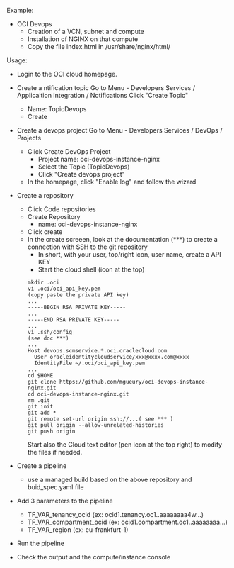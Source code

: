 Example:
- OCI Devops
  - Creation of a VCN, subnet and compute
  - Installation of NGINX on that compute
  - Copy the file index.html in /usr/share/nginx/html/

Usage:
- Login to the OCI cloud homepage.
- Create a ntification topic
  Go to Menu - Developers Services / Applicaition Integration / Notifications
  Click "Create Topic"
  - Name: TopicDevops
  - Create
- Create a devops project
  Go to Menu - Developers Services / DevOps / Projects
  - Click Create DevOps Project
    - Project name: oci-devops-instance-nginx
    - Select the Topic (TopicDevops)
    - Click "Create devops project"
  - In the homepage, click "Enable log" and follow the wizard
- Create a repository
  - Click Code repositories
  - Create Repository
    - name: oci-devops-instance-nginx
  - Click create
  - In the create screeen, look at the documentation (***) to create a connection with SSH to the git repository
    - In short, with your user, top/right icon, user name, create a API KEY
    - Start the cloud shell (icon at the top)
    ```
    mkdir .oci
    vi .oci/oci_api_key.pem
    (copy paste the private API key)
    ...
    -----BEGIN RSA PRIVATE KEY-----
    ...
    -----END RSA PRIVATE KEY-----
    ...
    vi .ssh/config
    (see doc ***)
    ...
    Host devops.scmservice.*.oci.oraclecloud.com
      User oracleidentitycloudservice/xxx@xxxx.com@xxxx
      IdentityFile ~/.oci/oci_api_key.pem 
    ...
    cd $HOME
    git clone https://github.com/mgueury/oci-devops-instance-nginx.git
    cd oci-devops-instance-nginx.git
    rm .git
    git init
    git add *
    git remote set-url origin ssh://...( see *** ) 
    git pull origin --allow-unrelated-histories
    git push origin
    ````
    Start also the Cloud text editor (pen icon at the top right) to modify the files if needed.    

- Create a pipeline
  - use a managed build based on the above repository and buid_spec.yaml file
- Add 3 parameters to the pipeline
  - TF_VAR_tenancy_ocid (ex: ocid1.tenancy.oc1..aaaaaaaa4w...)
  - TF_VAR_compartment_ocid (ex: ocid1.compartment.oc1..aaaaaaaa...)
  - TF_VAR_region (ex: eu-frankfurt-1)
- Run the pipeline
- Check the output and the compute/instance console
